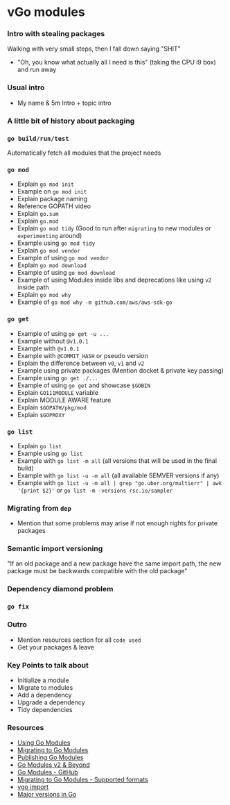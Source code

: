 # vGo modules

### Intro with stealing packages

Walking with very small steps, then I fall down saying "SHIT"

- "Oh, you know what actually all I need is this"
(taking the CPU i9 box) and run away

### Usual intro

- My name & 5m Intro + topic intro

### A little bit of history about packaging


### `go build/run/test`

Automatically fetch all modules that the project needs

### `go mod`

- Explain `go mod init`
- Example on `go mod init`
- Explain package naming
- Reference GOPATH video
- Explain `go.sum`
- Explain `go.mod`
- Explain `go mod tidy` (Good to run after `migrating` to new modules or `experimenting` around)
- Example using `go mod tidy`
- Explain `go mod vendor`
- Example of using `go mod vendor`
- Explain `go mod download`
- Example of using `go mod download`
- Example of using Modules inside libs and deprecations like using `v2` inside path
- Explain `go mod why`
- Example of `go mod why -m github.com/aws/aws-sdk-go`

### `go get`

- Example of using `go get -u ...`
- Example without `@v1.0.1`
- Example with `@v1.0.1`
- Example with `@COMMIT_HASH` or pseudo version
- Explain the difference between `v0`, `v1` and `v2`
- Example using private packages (Mention docket & private key passing)
- Example using `go get ./...`
- Example of using `go get` and showcase `$GOBIN`
- Explain `GO111MODULE` variable
- Explain MODULE AWARE feature
- Explain `$GOPATH/pkg/mod`
- Explain `$GOPROXY`

### `go list`

- Explain `go list`
- Example using `go list`
- Example with `go list -m all` (all versions that will be used in the final build)
- Example with `go list -u -m all` (all available SEMVER versions if any)
- Example with `go list -u -m all | grep "go.uber.org/multierr" | awk '{print $2}'`
or `go list -m -versions rsc.io/sampler`

### Migrating from `dep`

- Mention that some problems may arise if not enough rights for private packages

### Semantic import versioning

"If an old package and a new package have the same import path,
 the new package must be backwards compatible with the old package"

### Dependency diamond problem

### `go fix`

### Outro

- Mention resources section for all `code used`
- Get your packages & leave

### Key Points to talk about

- Initialize a module
- Migrate to modules
- Add a dependency
- Upgrade a dependency
- Tidy dependencies

### Resources

- [Using Go Modules](https://blog.golang.org/using-go-modules)
- [Migrating to Go Modules](https://blog.golang.org/migrating-to-go-modules)
- [Publishing Go Modules](https://blog.golang.org/publishing-go-modules)
- [Go Modules v2 & Beyond](https://blog.golang.org/v2-go-modules)
- [Go Modules - GitHub](https://github.com/golang/go/wiki/Modules)
- [Migrating to Go Modules - Supported formats](https://go.googlesource.com/go/+/362625209b6cd2bc059b6b0a67712ddebab312d9/src/cmd/go/internal/modconv/modconv.go#9)
- [vgo import](https://research.swtch.com/vgo-import)
- [Major versions in Go](https://medium.com/@elliotchance/major-versions-in-go-modules-explained-ec7c1df3888b)
